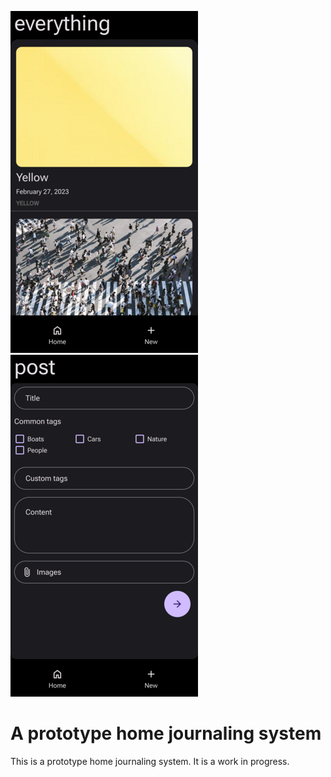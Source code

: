 
![](screenshots/main-small.png)
![](screenshots/new-small.png)


# A prototype home journaling system

This is a prototype home journaling system. It is a work in progress.
